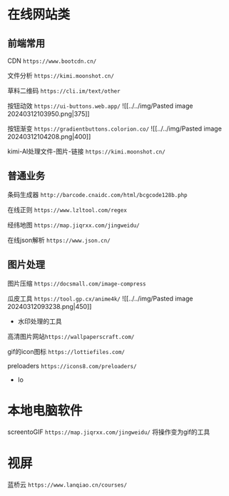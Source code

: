 # 在线网站类

## 前端常用

CDN
`https://www.bootcdn.cn/`

文件分析
`https://kimi.moonshot.cn/`

草料二维码
`https://cli.im/text/other`

按钮动效
`https://ui-buttons.web.app/`
![[../../img/Pasted image 20240312103950.png|375]]


按钮渐变
`https://gradientbuttons.colorion.co/`
![[../../img/Pasted image 20240312104208.png|400]]

kimi-AI处理文件-图片-链接
`https://kimi.moonshot.cn/`




## 普通业务

条码生成器
`http://barcode.cnaidc.com/html/bcgcode128b.php`

在线正则
`https://www.lzltool.com/regex`

经纬地图
`https://map.jiqrxx.com/jingweidu/`

在线json解析
`https://www.json.cn/`


## 图片处理

图片压缩
`https://docsmall.com/image-compress`

瓜皮工具
`https://tool.gp.cx/anime4k/`
![[../../img/Pasted image 20240312093238.png|450]]
* 水印处理的工具

高清图片网站`https://wallpaperscraft.com/`

gif的icon图标
`https://lottiefiles.com/`

preloaders
`https://icons8.com/preloaders/`
* lo

# 本地电脑软件

screentoGIF
`https://map.jiqrxx.com/jingweidu/`
将操作变为gif的工具


# 视屏

蓝桥云
`https://www.lanqiao.cn/courses/`